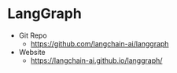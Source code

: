 # LangGraph

- Git Repo
  - https://github.com/langchain-ai/langgraph
- Website
  - https://langchain-ai.github.io/langgraph/